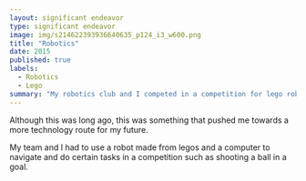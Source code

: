```yaml
---
layout: significant endeavor
type: significant endeavor
image: img/s214622393936640635_p124_i3_w600.png
title: "Robotics"
date: 2015
published: true
labels:
  - Robotics
  - Lego
summary: "My robotics club and I competed in a competition for lego robotics in which the robot has to do a specific set of tasks that we programmed it to do."
---
```


Although this was long ago, this was something that pushed me towards a more technology route for my future.

My team and I had to use a robot made from legos and a computer to navigate and do certain tasks in a competition such as shooting a ball in a goal.
